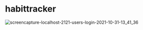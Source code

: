 # habittracker
![screencapture-localhost-2121-users-login-2021-10-31-13_41_36](https://user-images.githubusercontent.com/88999595/139597952-5a6ffbd9-d717-4e62-a863-f6afa266539d.png)
